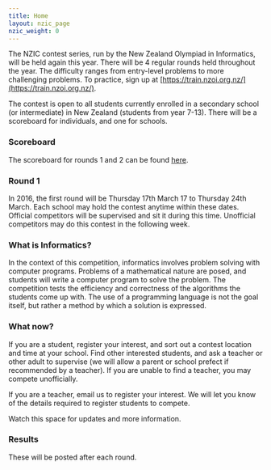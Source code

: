 ```yaml
---
title: Home
layout: nzic_page
nzic_weight: 0
---
```


The NZIC contest series, run by the New Zealand Olympiad in Informatics, will be held again this year. There will be 4 regular rounds held throughout the year. The difficulty ranges from entry-level problems to more challenging problems. To practice, sign up at [https://train.nzoi.org.nz/](https://train.nzoi.org.nz/).

The contest is open to all students currently enrolled in a secondary school (or intermediate) in New Zealand (students from year 7-13). There will be a scoreboard for individuals, and one for schools.

### Scoreboard

The scoreboard for rounds 1 and 2 can be found [here](https://docs.google.com/spreadsheets/d/16vOMjWpXa0ZvoMRvajdfGyNYAGWaLIPjijcrSdEfE4c/pubhtml).

### Round 1

In 2016, the first round will be Thursday 17th March 17 to Thursday 24th March. Each school may hold the contest anytime within these dates. Official competitors will be supervised and sit it during this time. Unofficial competitors may do this contest in the following week.

### What is Informatics?

In the context of this competition, informatics involves problem solving with computer programs. Problems of a mathematical nature are posed, and students will write a computer program to solve the problem. The competition tests the efficiency and correctness of the algorithms the students come up with. The use of a programming language is not the goal itself, but rather a method by which a solution is expressed.

### What now?

If you are a student, register your interest, and sort out a contest location and time at your school. Find other interested students, and ask a teacher or other adult to supervise (we will allow a parent or school prefect if recommended by a teacher). If you are unable to find a teacher, you may compete unofficially.

If you are a teacher, email us to register your interest. We will let you know of the details required to register students to compete.

Watch this space for updates and more information.

### Results

These will be posted after each round.

